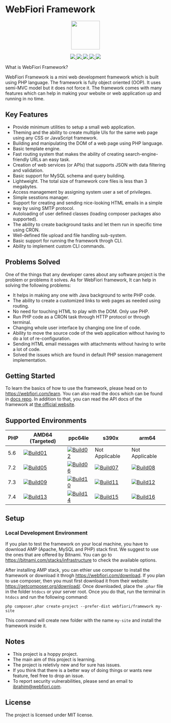 # WebFiori Framework
<p align="center">
<img width="90px" hight="90px" src="https://programmingacademia.com/webfiori/themes/webfiori/images/favicon.png">
</p>

<p align="center">
  <a href="https://travis-ci.com/github/WebFiori/framework">
    <img src="https://travis-ci.com/WebFiori/framework.svg?branch=master">
  </a>
  <a href="https://codecov.io/gh/WebFiori/framework">
    <img src="https://codecov.io/gh/WebFiori/framework/branch/master/graph/badge.svg" />
  </a>
  <a href="https://sonarcloud.io/dashboard?id=WebFiori_framework">
      <img src="https://sonarcloud.io/api/project_badges/measure?project=WebFiori_framework&metric=alert_status" />
  </a>
  <a href="https://github.com/WebFiori/framework/releases">
      <img src="https://img.shields.io/github/release/WebFiori/framework.svg?label=latest" />
  </a>
  <a href="https://packagist.org/packages/webfiori/framework">
      <img src="https://img.shields.io/packagist/dt/webfiori/framework?color=light-green">
  </a>
</p>

What is WebFiori Framework?

WebFiori Framework is a mini web development framework which is built using PHP language. The framework is fully object oriented (OOP). It uses semi-MVC model but it does not force it. The framework comes with many features which can help in making your website or web application up and running in no time.

## Key Features
* Provide minimum utilities to setup a small web application.
* Theming and the ability to create multiple UIs for the same web page using any CSS or JavaScript framework.
* Building and manipulating the DOM of a web page using PHP language.
* Basic template engine.
* Fast routing system that makes the ability of creating search-engine-friendly URLs an easy task.
* Creation of web services (or APIs) that supports JSON with data filtering and validation.
* Basic support for MySQL schema and query building.
* Lightweight. The total size of framework core files is less than 3 megabytes.
* Access management by assigning system user a set of privileges.
* Simple sesstions manager.
* Support for creating and sending nice-looking HTML emails in a simple way by using SMTP protocol.
* Autoloading of user defined classes (loading composer packages also supported).
* The ability to create background tasks and let them run in specific time using CRON.
* Well-defined file upload and file handling sub-system.
* Basic support for running the framework throgh CLI.
* Ability to implement custom CLI commands.

## Problems Solved
One of the things that any developer cares about any software project is the problem or problems it solves. As for WebFiori framework, It can help in solving the following problems:
* It helps in making any one with Java background to write PHP code.
* The ability to create a customized links to web pages as needed using routing.
* No need for touching HTML to play with the DOM. Only use PHP.
* Run PHP code as a CRON task through HTTP protocol or through terminal.
* Changing whole user interface by changing one line of code.
* Ability to move the source code of the web application without having to do a lot of re-configuration.
* Sending HTML email messages with attachments without having to write a lot of code.
* Solved the issues which are found in default PHP session management implementation.

## Getting Started 
To learn the basics of how to use the framework, please head on to https://webfiori.com/learn. You can also read the docs which can be found in [docs repo](https://github.com/usernane/wf-docs). In addition to that, you can read the API docs of the framework at [the official website](https://webfiori.com/docs).

## Supported Environments 
| PHP | AMD64 (Targeted)     | ppc64le              | s390x                | arm64                |
| --- | -------------------- | -------------------- | -------------------- | -------------------- |
| 5.6 | [![Build01][01]][0]  | [![Build02][05]][0]  | Not Applicable       | Not Applicable       |
| 7.2 | [![Build05][02]][0]  | [![Build06][06]][0]  | [![Build07][09]][0]  | [![Build08][12]][0]  |
| 7.3 | [![Build09][03]][0]  | [![Build10][07]][0]  | [![Build11][10]][0]  | [![Build12][13]][0]  |
| 7.4 | [![Build13][04]][0]  | [![Build14][08]][0]  | [![Build15][11]][0]  | [![Build16][14]][0]  |

[0]: https://travis-ci.org/usernane/webfiori
[01]: https://travis-matrix-badges.herokuapp.com/repos/usernane/webfiori/branches/master/1
[02]: https://travis-matrix-badges.herokuapp.com/repos/usernane/webfiori/branches/master/2
[03]: https://travis-matrix-badges.herokuapp.com/repos/usernane/webfiori/branches/master/3
[04]: https://travis-matrix-badges.herokuapp.com/repos/usernane/webfiori/branches/master/4
[05]: https://travis-matrix-badges.herokuapp.com/repos/usernane/webfiori/branches/master/5
[06]: https://travis-matrix-badges.herokuapp.com/repos/usernane/webfiori/branches/master/6
[07]: https://travis-matrix-badges.herokuapp.com/repos/usernane/webfiori/branches/master/7
[08]: https://travis-matrix-badges.herokuapp.com/repos/usernane/webfiori/branches/master/8
[09]: https://travis-matrix-badges.herokuapp.com/repos/usernane/webfiori/branches/master/9
[10]: https://travis-matrix-badges.herokuapp.com/repos/usernane/webfiori/branches/master/10
[11]: https://travis-matrix-badges.herokuapp.com/repos/usernane/webfiori/branches/master/11
[12]: https://travis-matrix-badges.herokuapp.com/repos/usernane/webfiori/branches/master/12
[13]: https://travis-matrix-badges.herokuapp.com/repos/usernane/webfiori/branches/master/13
[14]: https://travis-matrix-badges.herokuapp.com/repos/usernane/webfiori/branches/master/14


## Setup
### Local Development Environment
If you plan to test the framework on your local machine, you have to download AMP (Apache, MySQL and PHP) stack first. 
We suggest to use the ones that are offered by Bitnami. You can go to https://bitnami.com/stacks/infrastructure to check 
the available options.

After installing AMP stack, you can ethier use composer to install the framework or download it throgh https://webfiori.com/download. If you plan to use composer, then you must first download it from their website: https://getcomposer.org/download/. Once downloaded, place the `.phar` file in the folder `htdocs` or your server root. Once you do that, run the terminal in `htdocs` and run the following command: 

```
php composer.phar create-project --prefer-dist webfiori/framework my-site
```
This command will create new folder with the name `my-site` and install the framework inside it. 


## Notes
* This project is a hoppy project. 
* The main aim of this project is learning.
* The project is reletivly new and for sure has issues.
* If you think that there is a better way of doing things or wants new feature, feel free to drop an issue.
* To report security vulnerabilities, please send an email to [ibrahim@webfiori.com](mailto:ibrahim@webfiori.com).

## License
The project is licensed under MIT license.
